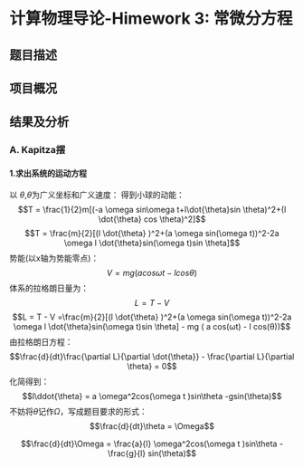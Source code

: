 # 计算物理导论-Himework 3: 常微分方程
## 题目描述
## 项目概况
## 结果及分析
### A. Kapitza摆
#### 1.求出系统的运动⽅程

以 $\theta$,$\dot{\theta}$为广义坐标和广义速度：
得到小球的动能：
$$T = \frac{1}{2}m[(-a \omega sin\omega t+l\dot{\theta}sin \theta)^2+(l \dot{\theta} cos \theta)^2]$$
$$T  = \frac{m}{2}[(l \dot{\theta} )^2+(a \omega sin(\omega t))^2-2a \omega l \dot{\theta}sin(\omega t)sin \theta]$$
势能(以x轴为势能零点)：
$$V = mg(a cos\omega t -lcos \theta)$$
体系的拉格朗日量为：
$$L = T-V$$
$$L = T - V =\frac{m}{2}[(l \dot{\theta} )^2+(a \omega sin(\omega t))^2-2a \omega l \dot{\theta}sin(\omega t)sin \theta] - mg  ( a cos(ωt) - l  cos(θ))$$
由拉格朗日方程：
$$\frac{d}{dt}\frac{\partial L}{\partial \dot{\theta}} - \frac{\partial L}{\partial \theta} = 0$$
化简得到：
$$l\ddot{\theta} = a \omega^2cos(\omega t )sin\theta -gsin(\theta)$$
不妨将$\dot{\theta}$记作$\Omega$，写成题目要求的形式：
$$\frac{d}{dt}\theta = \Omega$$

$$\frac{d}{dt}\Omega = \frac{a}{l} \omega^2cos(\omega t )sin\theta -\frac{g}{l} sin(\theta)$$






